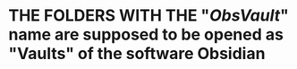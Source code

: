 # **THE FOLDERS WITH THE "*ObsVault*" name are supposed to be opened as "Vaults" of the software Obsidian**
